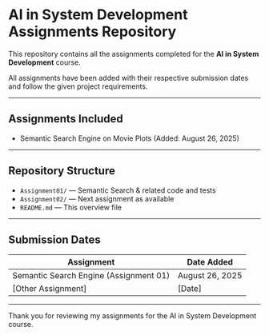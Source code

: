 # AI in System Development Assignments Repository

This repository contains all the assignments completed for the **AI in System Development** course.

All assignments have been added with their respective submission dates and follow the given project requirements.

---

## Assignments Included

- Semantic Search Engine on Movie Plots (Added: August 26, 2025)


---

## Repository Structure

- `Assignment01/` — Semantic Search & related code and tests
- `Assignment02/` — Next assignment as available
- `README.md` — This overview file

---

## Submission Dates

| Assignment                              | Date Added    |
|---------------------------------------|---------------|
| Semantic Search Engine (Assignment 01)| August 26, 2025 |
| [Other Assignment]                    | [Date]        |

---


Thank you for reviewing my assignments for the AI in System Development course.
